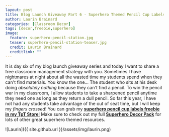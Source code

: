 ```yaml
---
layout: post
title: Blog Launch Giveaway Part 6 - Superhero Themed Pencil Cup Labels
author: Laurin Brainard
categories: [Classroom Decor]
tags: [decor,freebie,superhero]
image:
  feature: superhero-pencil-station.jpg
  teaser: superhero-pencil-station-teaser.jpg
  credit: Laurin Brainard
  creditlink: ""
---
```

 It is day six of my blog launch giveaway series and today I want to share a free classroom management strategy with you. Sometimes I have nightmares at night about all the wasted time my students spend when they can't find materials. You know the one... The student who sits at his desk doing *absolutely nothing* because they can't find a pencil. To win the pencil war in my classroom, I allow students to take a sharpened pencil anytime they need one as long as they return a dull pencil. So far this year, I have not had any students take advantage of the out of seat time, but I will keep my _fingers crossed_! You can grab my [**superhero pencil cup labels freebie in my TpT Store**!](https://www.teacherspayteachers.com/Product/Superhero-Themed-Pencil-Sharpened-and-Unsharpened-LabelsSigns-3237664) Make sure to check out my full [**Superhero Decor Pack**](http://bit.ly/2wZE79p) for lots of other great superhero themed resources.

![Laurin]({{ site.github.url }}/assets/img/laurin.png)